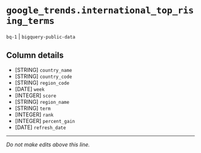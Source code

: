 # `google_trends.international_top_rising_terms`
`bq-1` | `bigquery-public-data`

## Column details
* [STRING]    `country_name`
* [STRING]    `country_code`
* [STRING]    `region_code`
* [DATE]      `week`
* [INTEGER]   `score`
* [STRING]    `region_name`
* [STRING]    `term`
* [INTEGER]   `rank`
* [INTEGER]   `percent_gain`
* [DATE]      `refresh_date`

-------------------------------------------------------------------------------
*Do not make edits above this line.*
